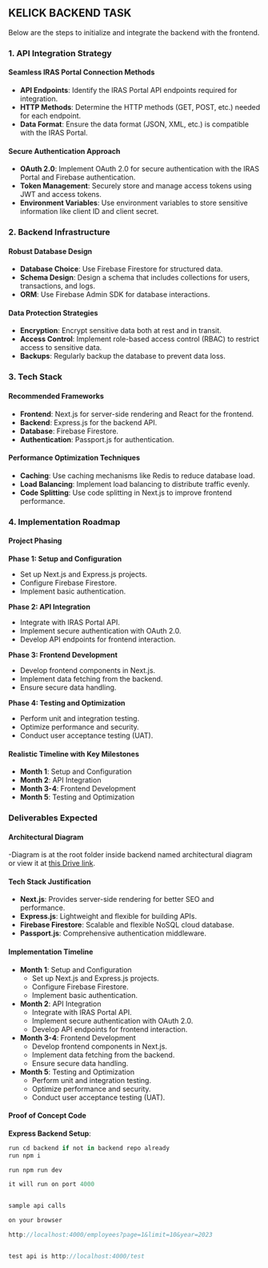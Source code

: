 ## KELICK BACKEND TASK

Below are the steps to initialize and integrate the backend with the frontend.

### 1. API Integration Strategy

#### Seamless IRAS Portal Connection Methods

- **API Endpoints**: Identify the IRAS Portal API endpoints required for integration.
- **HTTP Methods**: Determine the HTTP methods (GET, POST, etc.) needed for each endpoint.
- **Data Format**: Ensure the data format (JSON, XML, etc.) is compatible with the IRAS Portal.

#### Secure Authentication Approach

- **OAuth 2.0**: Implement OAuth 2.0 for secure authentication with the IRAS Portal and Firebase authentication.
- **Token Management**: Securely store and manage access tokens using JWT and access tokens.
- **Environment Variables**: Use environment variables to store sensitive information like client ID and client secret.

### 2. Backend Infrastructure

#### Robust Database Design

- **Database Choice**: Use Firebase Firestore for structured data.
- **Schema Design**: Design a schema that includes collections for users, transactions, and logs.
- **ORM**: Use Firebase Admin SDK for database interactions.

#### Data Protection Strategies

- **Encryption**: Encrypt sensitive data both at rest and in transit.
- **Access Control**: Implement role-based access control (RBAC) to restrict access to sensitive data.
- **Backups**: Regularly backup the database to prevent data loss.

### 3. Tech Stack

#### Recommended Frameworks

- **Frontend**: Next.js for server-side rendering and React for the frontend.
- **Backend**: Express.js for the backend API.
- **Database**: Firebase Firestore.
- **Authentication**: Passport.js for authentication.

#### Performance Optimization Techniques

- **Caching**: Use caching mechanisms like Redis to reduce database load.
- **Load Balancing**: Implement load balancing to distribute traffic evenly.
- **Code Splitting**: Use code splitting in Next.js to improve frontend performance.

### 4. Implementation Roadmap

#### Project Phasing

**Phase 1: Setup and Configuration**

- Set up Next.js and Express.js projects.
- Configure Firebase Firestore.
- Implement basic authentication.

**Phase 2: API Integration**

- Integrate with IRAS Portal API.
- Implement secure authentication with OAuth 2.0.
- Develop API endpoints for frontend interaction.

**Phase 3: Frontend Development**

- Develop frontend components in Next.js.
- Implement data fetching from the backend.
- Ensure secure data handling.

**Phase 4: Testing and Optimization**

- Perform unit and integration testing.
- Optimize performance and security.
- Conduct user acceptance testing (UAT).

#### Realistic Timeline with Key Milestones

- **Month 1**: Setup and Configuration
- **Month 2**: API Integration
- **Month 3-4**: Frontend Development
- **Month 5**: Testing and Optimization

### Deliverables Expected

#### Architectural Diagram

-Diagram is at the root folder inside backend  named architectural diagram  or view it at [this Drive link](https://drive.google.com/file/d/1D3zy0GrJnu_fcWS-2fhjFakjeylwUGP5/view?usp=sharing).

#### Tech Stack Justification

- **Next.js**: Provides server-side rendering for better SEO and performance.
- **Express.js**: Lightweight and flexible for building APIs.
- **Firebase Firestore**: Scalable and flexible NoSQL cloud database.
- **Passport.js**: Comprehensive authentication middleware.

#### Implementation Timeline

- **Month 1**: Setup and Configuration
  - Set up Next.js and Express.js projects.
  - Configure Firebase Firestore.
  - Implement basic authentication.
- **Month 2**: API Integration
  - Integrate with IRAS Portal API.
  - Implement secure authentication with OAuth 2.0.
  - Develop API endpoints for frontend interaction.
- **Month 3-4**: Frontend Development
  - Develop frontend components in Next.js.
  - Implement data fetching from the backend.
  - Ensure secure data handling.
- **Month 5**: Testing and Optimization
  - Perform unit and integration testing.
  - Optimize performance and security.
  - Conduct user acceptance testing (UAT).

#### Proof of Concept Code

**Express Backend Setup**:

```typescript
run cd backend if not in backend repo already
run npm i

run npm run dev

it will run on port 4000


sample api calls

on your browser

http://localhost:4000/employees?page=1&limit=10&year=2023


test api is http://localhost:4000/test

```
